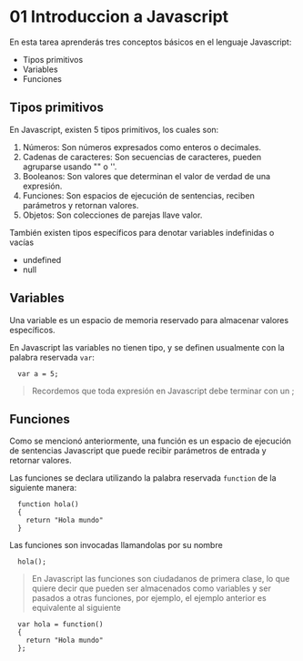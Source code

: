 # 01 Introduccion a Javascript

En esta tarea aprenderás tres conceptos básicos en el lenguaje Javascript:

- Tipos primitivos
- Variables
- Funciones


## Tipos primitivos

En Javascript, existen 5 tipos primitivos, los cuales son:

1. Números:
  Son números expresados como enteros o decimales.
1. Cadenas de caracteres:
  Son secuencias de caracteres, pueden agruparse usando "" o ''.
1. Booleanos:
  Son valores que determinan el valor de verdad de una expresión.
1. Funciones:
  Son espacios de ejecución de sentencias, reciben parámetros y retornan valores.
1. Objetos:
  Son colecciones de parejas llave valor.


También existen tipos específicos para denotar variables indefinidas o vacías

- undefined
- null

## Variables

Una variable es un espacio de memoria reservado para almacenar valores específicos.

En Javascript las variables no tienen tipo, y se definen usualmente con la palabra reservada `var`:

```
  var a = 5;
```

> Recordemos que toda expresión en Javascript debe terminar con un ;

## Funciones

Como se mencionó anteriormente, una función es un espacio de ejecución de sentencias Javascript que puede recibir parámetros de entrada y retornar valores.

Las funciones se declara utilizando la palabra reservada `function` de la siguiente manera:

```
  function hola()
  {
    return "Hola mundo"
  }
```

Las funciones son invocadas llamandolas por su nombre

```
  hola();
```

> En Javascript las funciones son ciudadanos de primera clase, lo que quiere decir que pueden ser almacenados como variables y ser pasados a otras funciones, por ejemplo, el ejemplo anterior es equivalente al siguiente
  ```
    var hola = function()
    {
      return "Hola mundo"
    };
  ```
